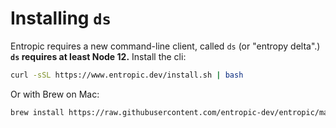 # Installing `ds`

Entropic requires a new command-line client, called `ds` (or "entropy delta".) **`ds` requires at least Node 12.** Install the cli:

```sh
curl -sSL https://www.entropic.dev/install.sh | bash
```

Or with Brew on Mac:

```sh
brew install https://raw.githubusercontent.com/entropic-dev/entropic/master/docs/installing/homebrew/ds.rb
```

